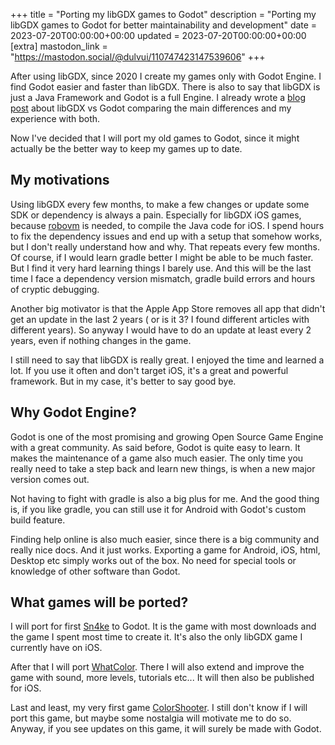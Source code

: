 +++
title = "Porting my libGDX games to Godot"
description = "Porting my libGDX games to Godot for better maintainability and development"
date = 2023-07-20T00:00:00+00:00
updated = 2023-07-20T00:00:00+00:00
[extra]
mastodon_link = "https://mastodon.social/@dulvui/110747423147539606"
+++

After using libGDX, since 2020 I create my games only with Godot Engine.
I find Godot easier and faster than libGDX.
There is also to say that libGDX is just a Java Framework and Godot is a full Engine.
I already wrote a [blog post](@/blog/godot-vs-libgdx.md) about libGDX vs Godot comparing the main differences and my experience with both.

Now I've decided that I will port my old games to Godot, since it might actually be the better way to keep my games up to date.

## My motivations
Using libGDX every few months, to make a few changes or update some SDK or dependency is always a pain.
Especially for libGDX iOS games, because [robovm](https://github.com/MobiVM/robovm) is needed, to compile the Java code for iOS.
I spend hours to fix the dependency issues and end up with a setup that somehow works, but I don't really understand how and why.
That repeats every few months.  
Of course, if I would learn gradle better I might be able to be much faster.
But I find it very hard learning things I barely use.
And this will be the last time I face a dependency version mismatch, gradle build errors and hours of cryptic debugging.

Another big motivator is that the Apple App Store removes all app that didn't get an update in the last 2 years ( or is it 3? I found different articles with different years).
So anyway I would have to do an update at least every 2 years, even if nothing changes in the game.

I still need to say that libGDX is really great.
I enjoyed the time and learned a lot.
If you use it often and don't target iOS, it's a great and powerful framework.
But in my case, it's better to say good bye.

## Why Godot Engine?
Godot is one of the most promising and growing Open Source Game Engine with a great community.
As said before, Godot is quite easy to learn.
It makes the maintenance of a game also much easier.
The only time you really need to take a step back and learn new things, is when a new major version comes out.

Not having to fight with gradle is also a big plus for me.
And the good thing is, if you like gradle, you can still use it for Android with Godot's custom build feature.

Finding help online is also much easier, since there is a big community and really nice docs.
And it just works.
Exporting a game for Android, iOS, html, Desktop etc simply works out of the box.
No need for special tools or knowledge of other software than Godot.

## What games will be ported?
I will port for first [Sn4ke](@/games/sn4ke/index.md) to Godot.
It is the game with most downloads and the game I spent most time to create it.
It's also the only libGDX game I currently have on iOS.

After that I will port [WhatColor](@/games/whatcolor/index.md).
There I will also extend and improve the game with sound, more levels, tutorials etc...
It will then also be published for iOS.

Last and least, my very first game [ColorShooter](@/games/color-shooter/index.md).
I still don't know if I will port this game, but maybe some nostalgia will motivate me to do so.
Anyway, if you see updates on this game, it will surely be made with Godot.
